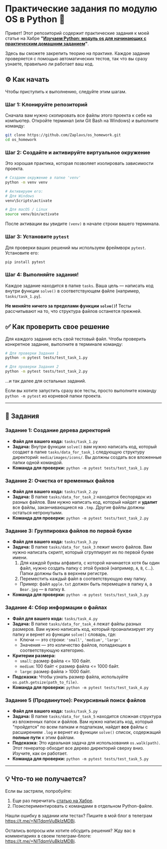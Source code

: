 # Практические задания по модулю OS в Python 🚀

Привет! Этот репозиторий содержит практические задания к моей статье на Хабре **"[Изучаем Python: модуль os для начинающих с практическим домашним заданием](https://habr.com/ru/articles/your-article-id/)"**.

Здесь вы сможете закрепить теорию на практике. Каждое задание проверяется с помощью автоматических тестов, так что вы сразу узнаете, правильно ли работает ваш код.

## ⚙️ Как начать

Чтобы приступить к выполнению, следуйте этим шагам.

### Шаг 1: Клонируйте репозиторий

Сначала вам нужно скопировать все файлы этого проекта к себе на компьютер. Откройте терминал (или Git Bash на Windows) и выполните команду:

```bash
git clone https://github.com/Zaplavs/os_homework.git
cd os_homework
```

### Шаг 2: Создайте и активируйте виртуальное окружение

Это хорошая практика, которая позволяет изолировать зависимости проекта.

```bash
# Создаем окружение в папке 'venv'
python -m venv venv

# Активируем его:
# Для Windows
venv\Scripts\activate

# Для macOS / Linux
source venv/bin/activate
```
После активации вы увидите `(venv)` в начале строки вашего терминала.

### Шаг 3: Установите `pytest`

Для проверки ваших решений мы используем фреймворк `pytest`. Установите его:

```bash
pip install pytest
```

### Шаг 4: Выполняйте задания!

Каждое задание находится в папке `tasks`. Ваша цель — написать код внутри функции `solve()` в соответствующем файле (например, `tasks/task_1.py`).

**Не меняйте ничего за пределами функции `solve()`!** Тесты рассчитывают на то, что структура файлов останется прежней.

## ✅ Как проверить свое решение

Для каждого задания есть свой тестовый файл. Чтобы проверить конкретное задание, выполните в терминале команду:

```bash
# Для проверки Задания 1
python -m pytest tests/test_task_1.py

# Для проверки Задания 2
python -m pytest tests/test_task_2.py
```
...и так далее для остальных заданий.

Если вы хотите запустить сразу все тесты, просто выполните команду `python -m pytest` из корневой папки проекта.

---

## 📝 Задания

### Задание 1: Создание дерева директорий

*   **Файл для вашего кода:** `tasks/task_1.py`
*   **Задача:** Внутри функции `solve()` вам нужно написать код, который создает в папке `tasks/data_for_task_1` следующую структуру директорий: `media/images/icons/`. Вы должны создать все вложенные папки одной командой.
*   **Команда для проверки:** `python -m pytest tests/test_task_1.py`

### Задание 2: Очистка от временных файлов

*   **Файл для вашего кода:** `tasks/task_2.py`
*   **Задача:** В папке `tasks/data_for_task_2` находится беспорядок из разных файлов. Вам нужно написать код, который найдет и **удалит** все файлы, заканчивающиеся на `.tmp`. Другие файлы должны остаться нетронутыми.
*   **Команда для проверки:** `python -m pytest tests/test_task_2.py`

### Задание 3: Группировка файлов по первой букве

*   **Файл для вашего кода:** `tasks/task_3.py`
*   **Задача:** В папке `tasks/data_for_task_3` лежит много файлов. Вам нужно написать скрипт, который сгруппирует их по первой букве имени.
    1.  Для каждой буквы алфавита, с которой начинается хотя бы один файл, нужно создать папку с этой буквой (например, `A`, `B`, `C`...). Папки должны быть в верхнем регистре.
    2.  Переместить каждый файл в соответствующую ему папку.
    *   Пример: файл `apple.txt` должен быть перемещен в папку `A`, а `Bear.jpg` — в папку `B`.
*   **Команда для проверки:** `python -m pytest tests/test_task_3.py`

### Задание 4: Сбор информации о файлах

*   **Файл для вашего кода:** `tasks/task_4.py`
*   **Задача:** В папке `tasks/data_for_task_4` лежат файлы разных размеров. Вам нужно написать код, который проанализирует эту папку и вернет из функции `solve()` словарь, где:
    *   Ключи — это строки: `'small'`, `'medium'`, `'large'`.
    *   Значения — это количество файлов, попадающих в соответствующую категорию.
*   **Критерии размера:**
    *   `small`: размер файла <= 100 байт.
    *   `medium`: 100 байт < размер файла <= 1000 байт.
    *   `large`: размер файла > 1000 байт.
*   **Подсказка:** Чтобы узнать размер файла, используйте `os.path.getsize(path_to_file)`.
*   **Команда для проверки:** `python -m pytest tests/test_task_4.py`

### Задание 5 (Продвинутое): Рекурсивный поиск файлов

*   **Файл для вашего кода:** `tasks/task_5.py`
*   **Задача:** В папке `tasks/data_for_task_5` находится сложная структура из вложенных папок и файлов. Вам нужно написать код, который "пройдется" по всем папкам и подпапкам, найдет **все** файлы с расширением `.log` и вернет из функции `solve()` список, содержащий **полные пути** к этим файлам.
*   **Подсказка:** Это идеальная задача для использования `os.walk(path)`. Этот генератор обходит все дерево директорий сверху вниз. Изучите, как он работает.
*   **Команда для проверки:** `python -m pytest tests/test_task_5.py`

---

## 💡 Что-то не получается?

Если вы застряли, попробуйте:
1.  Еще раз перечитать [статью на Хабре](https://habr.com/ru/articles/your-article-id/).
2.  Поэкспериментировать с командами в отдельном Python-файле.

Нашли ошибку в задании или тестах? Пишите в мой блог в телеграм https://t.me/+NlTdqmVuBkIzMDBi.

Остались вопросы или хотите обсудить решения? Жду вас в комментариях в своем телеграм-блоге: https://t.me/+NlTdqmVuBkIzMDBi.